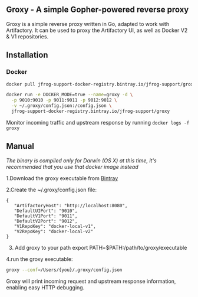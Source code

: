 ## Groxy - A simple Gopher-powered reverse proxy ##

Groxy is a simple reverse proxy written in Go, adapted to work with Artifactory. It can be used to proxy the Artifactory UI, as well as Docker V2 & V1 repositories.

## Installation ##

### Docker ###
```bash 
docker pull jfrog-support-docker-registry.bintray.io/jfrog-support/groxy
```

```bash
docker run -e DOCKER_MODE=true --name=groxy -d \
  -p 9010:9010 -p 9011:9011 -p 9012:9012 \
  -v ~/.groxy/config.json:/config.json \
  jfrog-support-docker-registry.bintray.io/jfrog-support/groxy
```

Monitor incoming traffic and upstream response by running `docker logs -f groxy`

## Manual ##

*The binary is compiled only for Darwin (OS X) at this time, it's recommended that you use that docker image instead*

1.Download the groxy executable from [Bintray](https://bintray.com/uriahl/generic/Groxy/view)

2.Create the ~/.groxy/config.json file:


```
{
   "ArtifactoryHost": "http://localhost:8080",
   "DefaultUIPort": "9010",
   "DefaultV1Port": "9011",
   "DefaultV2Port": "9012",
   "V1RepoKey": "docker-local-v1",
   "V2RepoKey": "docker-local-v2"
}
```

3. Add groxy to your path export PATH=$PATH:/path/to/groxy/executable

4.run the groxy executable:

```bash
groxy --conf=/Users/{you}/.groxy/config.json
```

Groxy will print incoming request and upstream response information, enabling easy HTTP debugging.
